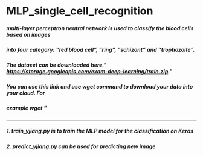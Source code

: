# MLP_single_cell_recognition
#####    multi-layer perceptron neutral network is used to classify the blood cells based on images 
##### into four category:  “red blood cell”, “ring”, “schizont” and “trophozoite”.
##### The dataset can be downloaded here." https://storage.googleapis.com/exam-deep-learning/train.zip."
##### You can use this link and use wget command to download your data into your cloud. For
##### example wget <link>"
----------------------------------------------------------------------------------------------------
##### 1. train_yjiang.py is to train the MLP model for the classification on Keras
##### 2. predict_yjiang.py can be used for predicting new image
